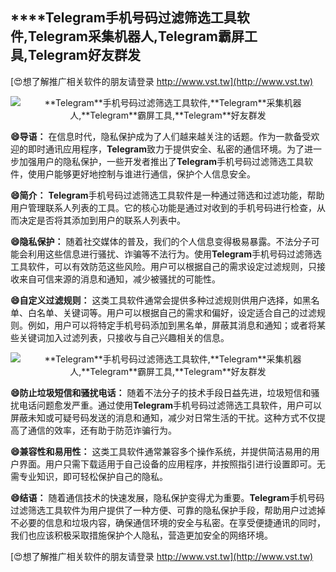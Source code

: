 ## ****Telegram**手机号码过滤筛选工具软件,**Telegram**采集机器人,**Telegram**霸屏工具,**Telegram**好友群发**

[😍想了解推广相关软件的朋友请登录 http://www.vst.tw](http://www.vst.tw)

 <center><img src="https://vst.tw/MP4/tuiguang/png/1.png" alt="**Telegram**手机号码过滤筛选工具软件,**Telegram**采集机器人,**Telegram**霸屏工具,**Telegram**好友群发"></center>

**😄导语：**
在信息时代，隐私保护成为了人们越来越关注的话题。作为一款备受欢迎的即时通讯应用程序，**Telegram**致力于提供安全、私密的通信环境。为了进一步加强用户的隐私保护，一些开发者推出了**Telegram**手机号码过滤筛选工具软件，使用户能够更好地控制与谁进行通信，保护个人信息安全。

**😄简介：**
**Telegram**手机号码过滤筛选工具软件是一种通过筛选和过滤功能，帮助用户管理联系人列表的工具。它的核心功能是通过对收到的手机号码进行检查，从而决定是否将其添加到用户的联系人列表中。

**😄隐私保护：**
随着社交媒体的普及，我们的个人信息变得极易暴露。不法分子可能会利用这些信息进行骚扰、诈骗等不法行为。使用**Telegram**手机号码过滤筛选工具软件，可以有效防范这些风险。用户可以根据自己的需求设定过滤规则，只接收来自可信来源的消息和通知，减少被骚扰的可能性。

**😄自定义过滤规则：**
这类工具软件通常会提供多种过滤规则供用户选择，如黑名单、白名单、关键词等。用户可以根据自己的需求和偏好，设定适合自己的过滤规则。例如，用户可以将特定手机号码添加到黑名单，屏蔽其消息和通知；或者将某些关键词加入过滤列表，只接收与自己兴趣相关的信息。

 <center><img src="https://vst.tw/MP4/tuiguang/png/0.png" alt="**Telegram**手机号码过滤筛选工具软件,**Telegram**采集机器人,**Telegram**霸屏工具,**Telegram**好友群发"></center>

**😄防止垃圾短信和骚扰电话：**
随着不法分子的技术手段日益先进，垃圾短信和骚扰电话问题愈发严重。通过使用**Telegram**手机号码过滤筛选工具软件，用户可以屏蔽未知或可疑号码发送的消息和通知，减少对日常生活的干扰。这种方式不仅提高了通信的效率，还有助于防范诈骗行为。

**😄兼容性和易用性：**
这类工具软件通常兼容多个操作系统，并提供简洁易用的用户界面。用户只需下载适用于自己设备的应用程序，并按照指引进行设置即可。无需专业知识，即可轻松保护自己的隐私。

**😄结语：**
随着通信技术的快速发展，隐私保护变得尤为重要。**Telegram**手机号码过滤筛选工具软件为用户提供了一种方便、可靠的隐私保护手段，帮助用户过滤掉不必要的信息和垃圾内容，确保通信环境的安全与私密。在享受便捷通讯的同时，我们也应该积极采取措施保护个人隐私，营造更加安全的网络环境。

[😍想了解推广相关软件的朋友请登录 http://www.vst.tw](http://www.vst.tw)



